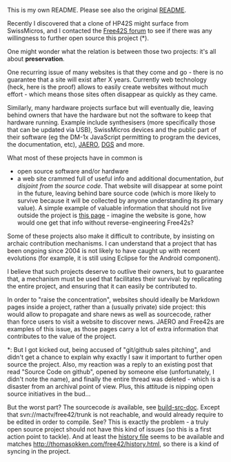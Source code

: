 This is my own README. Please see also the original [README](README).

Recently I discovered that a clone of HP42S might surface from SwissMicros, and I contacted the [Free42S forum](https://groups.google.com/forum/#!forum/free42discuss) to see if there was any willingness to further open source this project (*).

One might wonder what the relation is between those two projects: it's all about **preservation**.

One recurring issue of many websites is that they come and go - there is no guarantee that a site will exist after X years. Currently web technology (heck, here is the proof) allows to easily create websites without much effort - which means those sites often disappear as quickly as they came.

Similarly, many hardware projects surface but will eventually die, leaving behind owners that have the hardware but not the software to keep that hardware running. Example include synthesisers (more specifically those that can be updated via USB), SwissMicros devices and the public part of their software (eg the DM-1x JavaScript permitting to program the devices, the documentation, etc), [JAERO](https://github.com/jontio/JAERO/issues/8), [DGS](http://www.dragongoserver.net/) and more.

What most of these projects have in common is

- open source software and/or hardware
- a web site crammed full of useful info and additional documentation, *but disjoint from the source code*. That website will disappear at some point in the future, leaving behind bare source code (which is more likely to survive because it will be collected by anyone understanding its primary value). A simple example of valuable information that should not live outside the project is [this page](http://thomasokken.com/free42/importexport.html) - imagine the website is gone, how would one get that info without reverse-engineering Free42s?

Some of these projects also make it difficult to contribute, by insisting on archaic contribution mechanisms. I can understand that a project that has been ongoing since 2004 is not likely to have caught up with recent evolutions (for example, it is still using Eclipse for the Android component).

I believe that such projects deserve to outlive their owners, but to guarantee that, a mechanism must be used that facilitates their survival: by replicating the entire project, and ensuring that it can easily be contributed to.

In order to "raise the concentration", websites should ideally be Markdown pages inside a project, rather than a (usually private) side project: this would allow to propagate and share news as well as sourcecode, rather than force users to visit a website to discover news. JAERO and Free42s are examples of this issue, as those pages carry a lot of extra information that contributes to the value of the project.

*:  But I got kicked out, being accused of "git/github sales pitching", and didn't get a chance to explain why exactly I saw it important to further open source the project. Also, my reaction was a reply to an existing post that read "Source Code on github", opened by someone else (unfortunately, I didn't note the name), and finally the entire thread was deleted - which is a disaster from an archival point of view. Plus, this attitude is nipping open source initiatives in the bud...

But the worst part? The sourcecode *is* available, see [build-src-doc](build-src-doc). Except that svn://mactv/free42/trunk is not reachable, and would already require to be edited in order to compile. See? This is exactly the problem - a truly open source project should not have this kind of issues (so this is a first action point to tackle). And at least the [history file](HISTORY) seems to be available and matches http://thomasokken.com/free42/history.html, so there is a kind of syncing in the project.